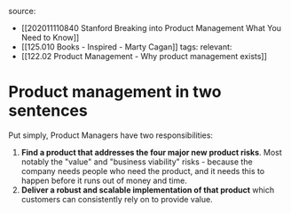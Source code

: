 source: 
- [[202011110840 Stanford Breaking into Product Management What You Need to Know]]
- [[125.010 Books - Inspired - Marty Cagan]]
tags: 
relevant: 
- [[122.02 Product Management - Why product management exists]]

# Product management in two sentences

Put simply, Product Managers have two responsibilities:

1. **Find a product that addresses the four major new product risks**. Most notably the "value" and "business viability" risks - because the company needs people who need the product, and it needs this to happen before it runs out of money and time.
2. **Deliver a robust and scalable implementation of that product** which customers can consistently rely on to provide value.